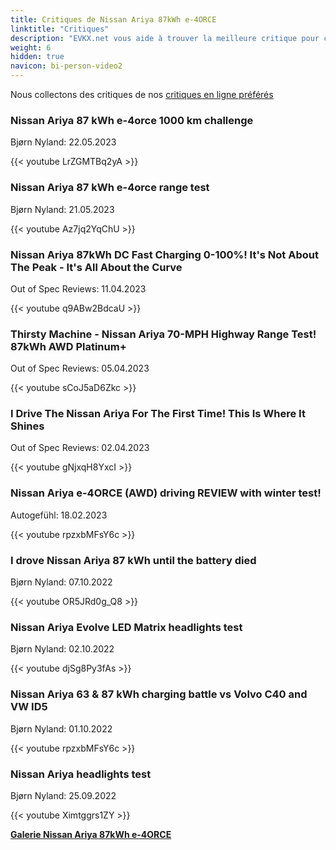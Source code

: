 ```yaml
---
title: Critiques de Nissan Ariya 87kWh e-4ORCE
linktitle: "Critiques"
description: "EVKX.net vous aide à trouver la meilleure critique pour ce modèle."
weight: 6
hidden: true
navicon: bi-person-video2
---
```

Nous collectons des critiques de nos [critiques en ligne préférés](../../../../../guides/evreviewers/)

<div class="container text-center shadow p-2 pe-4 mb-5 bg-body-tertiary rounded border">
<h3>Nissan Ariya 87 kWh e-4orce 1000 km challenge</h3>
<p>Bjørn Nyland: 22.05.2023</p>

{{< youtube LrZGMTBq2yA >}}

</div>
<div class="container text-center shadow p-2 pe-4 mb-5 bg-body-tertiary rounded border">
<h3>Nissan Ariya 87 kWh e-4orce range test</h3>
<p>Bjørn Nyland: 21.05.2023</p>

{{< youtube Az7jq2YqChU >}}

</div>
<div class="container text-center shadow p-2 pe-4 mb-5 bg-body-tertiary rounded border">
<h3>Nissan Ariya 87kWh DC Fast Charging 0-100%! It's Not About The Peak - It's All About the Curve</h3>
<p>Out of Spec Reviews: 11.04.2023</p>

{{< youtube q9ABw2BdcaU >}}

</div>
<div class="container text-center shadow p-2 pe-4 mb-5 bg-body-tertiary rounded border">
<h3>Thirsty Machine - Nissan Ariya 70-MPH Highway Range Test! 87kWh AWD Platinum+</h3>
<p>Out of Spec Reviews: 05.04.2023</p>

{{< youtube sCoJ5aD6Zkc >}}

</div>
<div class="container text-center shadow p-2 pe-4 mb-5 bg-body-tertiary rounded border">
<h3>I Drive The Nissan Ariya For The First Time! This Is Where It Shines</h3>
<p>Out of Spec Reviews: 02.04.2023</p>

{{< youtube gNjxqH8YxcI >}}

</div>
<div class="container text-center shadow p-2 pe-4 mb-5 bg-body-tertiary rounded border">
<h3>Nissan Ariya e-4ORCE (AWD) driving REVIEW with winter test!</h3>
<p>Autogefühl: 18.02.2023</p>

{{< youtube rpzxbMFsY6c >}}

</div>
<div class="container text-center shadow p-2 pe-4 mb-5 bg-body-tertiary rounded border">
<h3>I drove Nissan Ariya 87 kWh until the battery died</h3>
<p>Bjørn Nyland: 07.10.2022</p>

{{< youtube OR5JRd0g_Q8 >}}

</div>
<div class="container text-center shadow p-2 pe-4 mb-5 bg-body-tertiary rounded border">
<h3>Nissan Ariya Evolve LED Matrix headlights test</h3>
<p>Bjørn Nyland: 02.10.2022</p>

{{< youtube djSg8Py3fAs >}}

</div>
<div class="container text-center shadow p-2 pe-4 mb-5 bg-body-tertiary rounded border">
<h3>Nissan Ariya 63 & 87 kWh charging battle vs Volvo C40 and VW ID5</h3>
<p>Bjørn Nyland: 01.10.2022</p>

{{< youtube rpzxbMFsY6c >}}

</div>
<div class="container text-center shadow p-2 pe-4 mb-5 bg-body-tertiary rounded border">
<h3>Nissan Ariya headlights test</h3>
<p>Bjørn Nyland: 25.09.2022</p>

{{< youtube Ximtggrs1ZY >}}

</div>
<div class="mt-3 mb-3">
<a href="../gallery/" class="text-decoration-none text-black">
<strong><i class="bi-arrow-left"></i>Galerie  </strong>
</a>
<a href="../" class="text-decoration-none text-black float-end">
<strong>Nissan Ariya 87kWh e-4ORCE <i class="bi-arrow-right"></i></strong>
</a>
</div>
